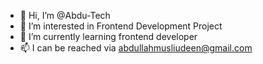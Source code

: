 - 👋 Hi, I’m @Abdu-Tech
- 👀 I’m interested in Frontend Development Project 
- 🌱 I’m currently learning frontend developer
- 📫 I can be reached via abdullahmusliudeen@gmail.com

<!---
Abdu-Tech/Abdu-Tech is a ✨ special ✨ repository because its `README.md` (this file) appears on your GitHub profile.
You can click the Preview link to take a look at your changes.
--->

